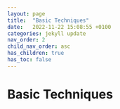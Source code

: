 ```yaml
---
layout: page
title:  "Basic Techniques"
date:   2022-11-22 15:08:55 +0100
categories: jekyll update
nav_order: 2
child_nav_order: asc
has_children: true
has_toc: false
---
```

# Basic Techniques
